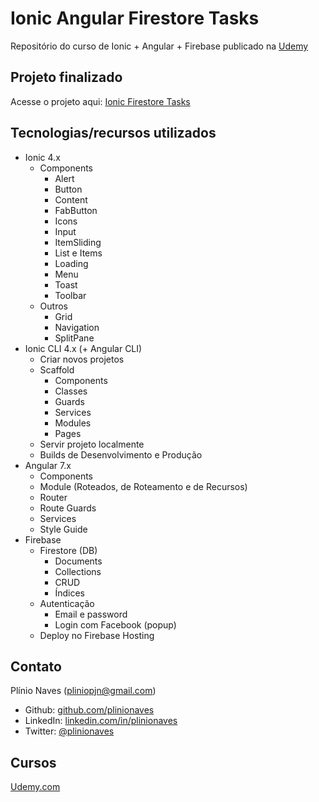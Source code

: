 # Ionic Angular Firestore Tasks

Repositório do curso de Ionic + Angular + Firebase publicado na [Udemy](https://www.udemy.com/user/plinio-naves/)

## Projeto finalizado

Acesse o projeto aqui: [Ionic Firestore Tasks](https://ionic-firestore-tasks.firebaseapp.com/)

## Tecnologias/recursos utilizados

- Ionic 4.x
  - Components
    - Alert
    - Button
    - Content
    - FabButton
    - Icons
    - Input
    - ItemSliding
    - List e Items
    - Loading
    - Menu
    - Toast
    - Toolbar
  - Outros
    - Grid
    - Navigation
    - SplitPane
- Ionic CLI 4.x (+ Angular CLI)
  - Criar novos projetos
  - Scaffold
    - Components
    - Classes
    - Guards
    - Services
    - Modules
    - Pages
  - Servir projeto localmente
  - Builds de Desenvolvimento e Produção
- Angular 7.x
  - Components
  - Module (Roteados, de Roteamento e de Recursos)
  - Router
  - Route Guards
  - Services
  - Style Guide
- Firebase
  - Firestore (DB)
    - Documents
    - Collections
    - CRUD
    - Índices
  - Autenticação
    - Email e password
    - Login com Facebook (popup)
  - Deploy no Firebase Hosting

## Contato

Plínio Naves (pliniopjn@gmail.com)

- Github: [github.com/plinionaves](https://github.com/plinionaves)
- LinkedIn: [linkedin.com/in/plinionaves](https://www.linkedin.com/in/plinionaves/)
- Twitter: [@plinionaves](https://twitter.com/plinionaves)

## Cursos

[Udemy.com](https://www.udemy.com/user/plinio-naves/)
